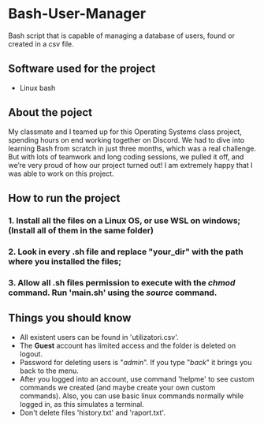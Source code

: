 # Bash-User-Manager
Bash script that is capable of managing a database of users, found or created in a csv file.

## Software used for the project
- Linux bash

## About the poject
My classmate and I teamed up for this Operating Systems class project, spending hours on end working together on Discord. We had to dive into learning Bash from scratch in just three months, which was a real challenge. But with lots of teamwork and long coding sessions, we pulled it off, and we’re very proud of how our project turned out! I am extremely happy that I was able to work on this project.

## How to run the project
### 1. Install all the files on a Linux OS, or use WSL on windows; (Install all of them in the same folder)
### 2. Look in every .sh file and replace "your_dir" with the path where you installed the files;
### 3. Allow all .sh files permission to execute with the *chmod* command. Run 'main.sh' using the *source* command.

## Things you should know
- All existent users can be found in 'utilizatori.csv'.
- The **Guest** account has limited access and the folder is deleted on logout.
- Password for deleting users is "*admin*". If you type "*back*" it brings you back to the menu. 
- After you logged into an account, use command 'helpme' to see custom commands we created (and maybe create your own custom commands). Also, you can use basic linux commands normally while logged in, as this simulates a terminal.
- Don't delete files 'history.txt' and 'raport.txt'.
